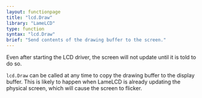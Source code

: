 ```yaml
---
layout: functionpage
title: "lcd.Draw"
library: "LameLCD"
type: function
syntax: "lcd.Draw"
brief: "Send contents of the drawing buffer to the screen."
---
```


Even after starting the LCD driver, the screen will not update
until it is told to do so.

`lcd.Draw` can be called at any time to copy the drawing buffer
to the display buffer. This is likely to happen when LameLCD 
is already updating the physical screen, which will cause the 
screen to flicker.
